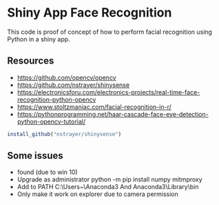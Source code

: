 # Shiny App Face Recognition

This code is proof of concept of how to perform  facial recognition using Python in a shiny app.

## Resources

* <https://github.com/opencv/opencv>
* <https://github.com/nstrayer/shinysense>
* <https://electronicsforu.com/electronics-projects/real-time-face-recognition-python-opencv>
* <https://www.stoltzmaniac.com/facial-recognition-in-r/>
* <https://pythonprogramming.net/haar-cascade-face-eye-detection-python-opencv-tutorial/>

```r
install_github("nstrayer/shinysense")
```

## Some issues

* found (due to win 10)
* Upgrade as administrator python -m pip install numpy mitmproxy
* Add to PATH C:\Users\~\Anaconda3 And Anaconda3\Library\bin
* Only make it work on explorer due to camera permission 
